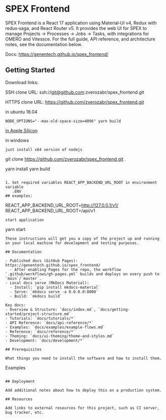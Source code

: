 # SPEX Frontend

SPEX Frontend is a React 17 application using Material‑UI v4, Redux with redux‑saga, and React Router v5. It provides the web UI for SPEX to manage Projects → Processes → Jobs → Tasks, with integrations for OMERO and Vitessce. For the full guide, API reference, and architecture notes, see the documentation below.

Docs: https://genentech.github.io/spex_frontend/

## Getting Started

Download links:

SSH clone URL: ssh://git@github.com:zverozabr/spex_frontend.git

HTTPS clone URL: https://github.com/zverozabr/spex_frontend.git

in ubuntu 18.04
```
NODE_OPTIONS="--max-old-space-size=4096" yarn build
``` 
[in Apple Silicon](readme_Apple.md)

in windows
```
just install x64 version of nodejs
```

git clone https://github.com/zverozabr/spex_frontend.git .

yarn install
yarn build

```

1. Set required variables REACT_APP_BACKEND_URL_ROOT in environment variable
   .ENV
## examples:
```
REACT_APP_BACKEND_URL_ROOT=http://127.0.0.1/v1/
REACT_APP_BACKEND_URL_ROOT=/api/v1
```
start application
```
yarn start
```
These instructions will get you a copy of the project up and running on your local machine for development and testing purposes.

## Documentation

- Published docs (GitHub Pages): https://genentech.github.io/spex_frontend/
  - After enabling Pages for the repo, the workflow `.github/workflows/gh-pages.yml` builds and deploys on every push to `main`/`master`.
- Local docs serve (MkDocs Material):
  - Install: `pip install mkdocs-material`
  - Serve: `mkdocs serve -a 0.0.0.0:8000`
  - Build: `mkdocs build`

Key docs:
- Overview & Structure: `docs/index.md`, `docs/getting-started/project-structure.md`
- Tutorials: `docs/tutorials/*`
- API Reference: `docs/api-reference/*`
- Examples: `docs/examples/example-flows.md`
- Reference: `docs/reference/*`
- Theming: `docs/ui-theming/theme-and-styles.md`
- Development: `docs/development/*`

## Prerequisites

What things you need to install the software and how to install them.

```
Examples
```

## Deployment

Add additional notes about how to deploy this on a production system.

## Resources

Add links to external resources for this project, such as CI server, bug tracker, etc.
